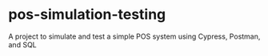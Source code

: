 # pos-simulation-testing
A project to simulate and test a simple POS system using Cypress, Postman, and SQL
